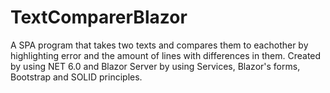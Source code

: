# TextComparerBlazor
A SPA program that takes two texts and compares them to eachother by highlighting error and the amount of lines with differences in them. Created by using NET 6.0 and Blazor Server by using Services, Blazor's forms, Bootstrap and SOLID principles.
